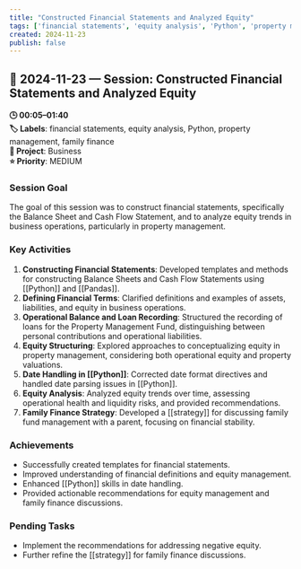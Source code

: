 ```yaml
---
title: "Constructed Financial Statements and Analyzed Equity"
tags: ['financial statements', 'equity analysis', 'Python', 'property management', 'family finance']
created: 2024-11-23
publish: false
---
```


## 📅 2024-11-23 — Session: Constructed Financial Statements and Analyzed Equity

**🕒 00:05–01:40**  
**🏷️ Labels**: financial statements, equity analysis, Python, property management, family finance  
**📂 Project**: Business  
**⭐ Priority**: MEDIUM  


### Session Goal
The goal of this session was to construct financial statements, specifically the Balance Sheet and Cash Flow Statement, and to analyze equity trends in business operations, particularly in property management.

### Key Activities
1. **Constructing Financial Statements**: Developed templates and methods for constructing Balance Sheets and Cash Flow Statements using [[Python]] and [[Pandas]].
2. **Defining Financial Terms**: Clarified definitions and examples of assets, liabilities, and equity in business operations.
3. **Operational Balance and Loan Recording**: Structured the recording of loans for the Property Management Fund, distinguishing between personal contributions and operational liabilities.
4. **Equity Structuring**: Explored approaches to conceptualizing equity in property management, considering both operational equity and property valuations.
5. **Date Handling in [[Python]]**: Corrected date format directives and handled date parsing issues in [[Python]].
6. **Equity Analysis**: Analyzed equity trends over time, assessing operational health and liquidity risks, and provided recommendations.
7. **Family Finance Strategy**: Developed a [[strategy]] for discussing family fund management with a parent, focusing on financial stability.

### Achievements
- Successfully created templates for financial statements.
- Improved understanding of financial definitions and equity management.
- Enhanced [[Python]] skills in date handling.
- Provided actionable recommendations for equity management and family finance discussions.

### Pending Tasks
- Implement the recommendations for addressing negative equity.
- Further refine the [[strategy]] for family finance discussions.
